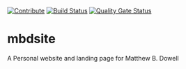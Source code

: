 [![Contribute](https://www.eclipse.org/che/contribute.svg)](https://code.ethosengine.com/#https://github.com/Mbd06b/matthewbdowell) [![Build Status](https://jenkins.ethosengine.com/buildStatus/icon?job=mbdsite/main)](https://jenkins.ethosengine.com/job/mbdsite/) [![Quality Gate Status](https://sonarqube.ethosengine.com/api/project_badges/measure?project=com.ethosengine%3Ambdsite&metric=alert_status&token=sqb_f5db6fdd2a0c69c394a24976aea6efdc9d0241e8)](https://sonarqube.ethosengine.com/dashboard?id=com.ethosengine%3Ambdsite)

# mbdsite
A Personal website and landing page for Matthew B. Dowell
